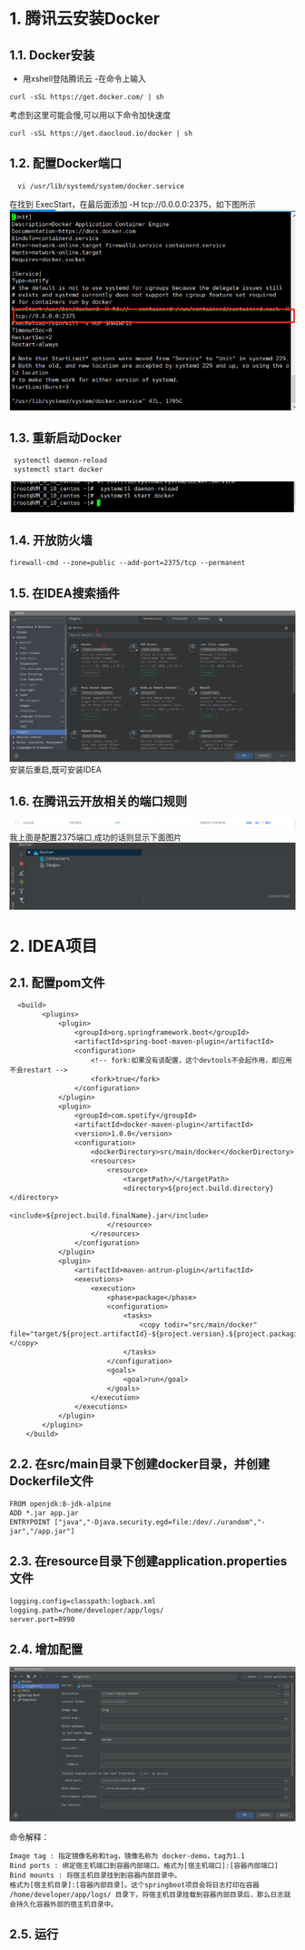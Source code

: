 # 1. 腾讯云安装Docker
## 1.1. Docker安装
- 用xshell登陆腾讯云
-在命令上输入
```
curl -sSL https://get.docker.com/ | sh
```
考虑到这里可能会慢,可以用以下命令加快速度
```
curl -sSL https://get.daocloud.io/docker | sh
```
## 1.2. 配置Docker端口
```
  vi /usr/lib/systemd/system/docker.service
```
在找到 ExecStart，在最后面添加 -H tcp://0.0.0.0:2375，如下图所示
![](_v_images/20200113232055355_21684.png)

## 1.3. 重新启动Docker
```
 systemctl daemon-reload
 systemctl start docker
```
![](_v_images/20200113232230562_30609.png)

## 1.4. 开放防火墙
```
firewall-cmd --zone=public --add-port=2375/tcp --permanent  
```
## 1.5. 在IDEA搜索插件
![](_v_images/20200113224251380_15555.png)
安装后重启,既可安装IDEA             
## 1.6. 在腾讯云开放相关的端口规则
![](_v_images/20200113234730583_23196.png)
我上面是配置2375端口,成功的话则显示下面图片
![](_v_images/20200113234802033_27524.png)

# 2. IDEA项目
## 2.1. 配置pom文件
```
  <build>
        <plugins>
            <plugin>
                <groupId>org.springframework.boot</groupId>
                <artifactId>spring-boot-maven-plugin</artifactId>
                <configuration>
                    <!-- fork:如果没有该配置，这个devtools不会起作用，即应用不会restart -->
                    <fork>true</fork>
                </configuration>
            </plugin>
            <plugin>
                <groupId>com.spotify</groupId>
                <artifactId>docker-maven-plugin</artifactId>
                <version>1.0.0</version>
                <configuration>
                    <dockerDirectory>src/main/docker</dockerDirectory>
                    <resources>
                        <resource>
                            <targetPath>/</targetPath>
                            <directory>${project.build.directory}</directory>
                            <include>${project.build.finalName}.jar</include>
                        </resource>
                    </resources>
                </configuration>
            </plugin>
            <plugin>
                <artifactId>maven-antrun-plugin</artifactId>
                <executions>
                    <execution>
                        <phase>package</phase>
                        <configuration>
                            <tasks>
                                <copy todir="src/main/docker" file="target/${project.artifactId}-${project.version}.${project.packaging}"></copy>
                            </tasks>
                        </configuration>
                        <goals>
                            <goal>run</goal>
                        </goals>
                    </execution>
                </executions>
            </plugin>
        </plugins>
    </build>
```
## 2.2. 在src/main目录下创建docker目录，并创建Dockerfile文件
```
FROM openjdk:8-jdk-alpine
ADD *.jar app.jar
ENTRYPOINT ["java","-Djava.security.egd=file:/dev/./urandom","-jar","/app.jar"]
```
## 2.3. 在resource目录下创建application.properties文件
```
logging.config=classpath:logback.xml
logging.path=/home/developer/app/logs/
server.port=8990
```
## 2.4. 增加配置
![](_v_images/20200114000909879_29667.png)

命令解释：
```
Image tag : 指定镜像名称和tag，镜像名称为 docker-demo，tag为1.1
Bind ports : 绑定宿主机端口到容器内部端口。格式为[宿主机端口]:[容器内部端口]
Bind mounts : 将宿主机目录挂到到容器内部目录中。
格式为[宿主机目录]:[容器内部目录]。这个springboot项目会将日志打印在容器 /home/developer/app/logs/ 目录下，将宿主机目录挂载到容器内部目录后，那么日志就会持久化容器外部的宿主机目录中。
```
## 2.5. 运行



